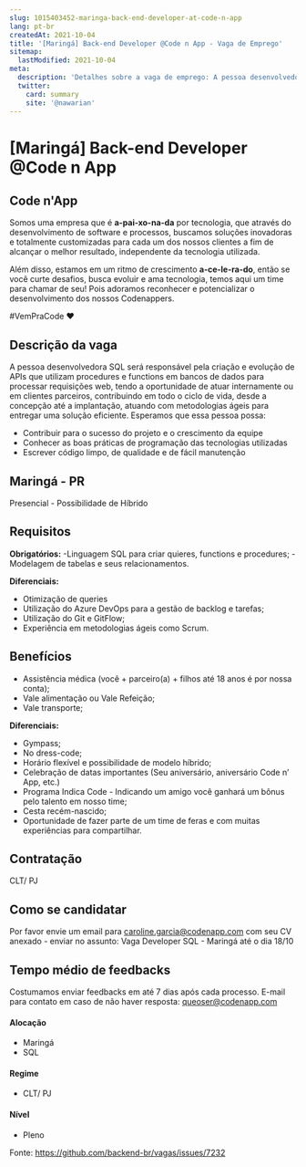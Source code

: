 ```yaml
---
slug: 1015403452-maringa-back-end-developer-at-code-n-app
lang: pt-br
createdAt: 2021-10-04
title: '[Maringá] Back-end Developer @Code n App - Vaga de Emprego'
sitemap:
  lastModified: 2021-10-04
meta:
  description: 'Detalhes sobre a vaga de emprego: A pessoa desenvolvedora SQL será responsável pela criação e evolução de APIs que utilizam procedures e functions em bancos de dados para processar requisições web, tendo a oportunidade de atuar internamente ou em clientes parceiros, contribuindo em todo o ciclo de vida, desde a concepção até a implantação, atuando com metodologias ágeis para entregar uma solução eficiente. Esperamos que essa pessoa possa: - Contribuir para o sucesso do projeto e o crescimento da equipe - Conhecer as boas práticas de programação das tecnologias utilizadas - Escrever código limpo, de qualidade e de fácil manutenção'
  twitter:
    card: summary
    site: '@nawarian'
---
```


# [Maringá] Back-end Developer @Code n App

<!--
==================================================
Caso a vaga for remoto durante a pandemia informar no texto "Remoto durante o covid"
==================================================
-->
<!-- 
==================================================
POR FAVOR, SÓ POSTE SE A VAGA FOR PARA BACK-END!

Não faça distinção de gênero no título da vaga.

Use: "Back-End Developer" ao invés de 
"Desenvolvedor Back-End" \o/

Exemplo: `[São Paulo] Back-End Developer @ NOME DA EMPRESA`
==================================================
-->
<!--
==================================================
Caso a vaga for remoto durante a pandemia deixar a linha abaixo
==================================================
-->
> 

## Code n'App

Somos uma empresa que é **a-pai-xo-na-da** por tecnologia, que através do desenvolvimento de software e processos, buscamos soluções inovadoras e totalmente customizadas para cada um dos nossos clientes a fim de alcançar o melhor resultado, independente da tecnologia utilizada.

Além disso, estamos em um ritmo de crescimento **a-ce-le-ra-do**, então se você curte desafios, busca evoluir e ama tecnologia, temos aqui um time para chamar de seu! Pois adoramos reconhecer e potencializar o desenvolvimento dos nossos Codenappers.

#VemPraCode ♥

## Descrição da vaga

A pessoa desenvolvedora SQL será responsável pela criação e evolução de APIs que utilizam procedures e functions em bancos de dados para processar requisições web, tendo a oportunidade de atuar internamente ou em clientes parceiros, contribuindo em todo o ciclo de vida, desde a concepção até a implantação, atuando com metodologias ágeis para entregar uma solução eficiente. Esperamos que essa pessoa possa:

- Contribuir para o sucesso do projeto e o crescimento da equipe
- Conhecer as boas práticas de programação das tecnologias utilizadas
- Escrever código limpo, de qualidade e de fácil manutenção

## Maringá - PR

Presencial - Possibilidade de Híbrido

## Requisitos

**Obrigatórios:**
-Linguagem SQL para criar quieres, functions e procedures;
-Modelagem de tabelas e seus relacionamentos.

**Diferenciais:**
- Otimização de queries
- Utilização do Azure DevOps para a gestão de backlog e tarefas;
- Utilização do Git e GitFlow;
- Experiência em metodologias ágeis como Scrum.

## Benefícios

- Assistência médica (você + parceiro(a) + filhos até 18 anos é por nossa conta);
- Vale alimentação ou Vale Refeição; 
- Vale transporte;

**Diferenciais:**
- Gympass;
- No dress-code;
- Horário flexível e possibilidade de modelo híbrido;
- Celebração de datas importantes (Seu aniversário, aniversário Code n’ App, etc.)
- Programa Indica Code - Indicando um amigo você ganhará um bônus pelo talento em nosso time;
- Cesta recém-nascido;
- Oportunidade de fazer parte de um time de feras e com muitas experiências para compartilhar.

## Contratação

CLT/ PJ

## Como se candidatar

Por favor envie um email para caroline.garcia@codenapp.com com seu CV anexado - enviar no assunto: Vaga Developer SQL - Maringá até o dia 18/10

## Tempo médio de feedbacks

Costumamos enviar feedbacks em até  7 dias após cada processo.
E-mail para contato em caso de não haver resposta: queoser@codenapp.com

#### Alocação
- Maringá
- SQL

#### Regime
- CLT/ PJ

#### Nível
- Pleno




Fonte: https://github.com/backend-br/vagas/issues/7232